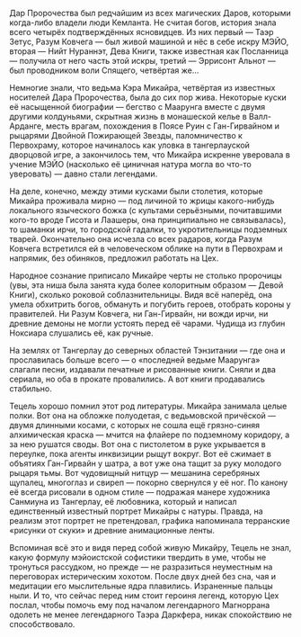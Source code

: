 Дар Пророчества был редчайшим из всех магических Даров, которыми когда-либо владели люди Кемланта. Не считая богов, история знала всего четырёх подтверждённых ясновидцев. Из них первый — Таэр Зетус, Разум Ковчега — был живой машиной и нёс в себе искру МЭЙО, вторая — Нийт Нураннэт, Дева Книги, также известная как Посланница — получила от него часть этой искры, третий — Эррисонт Альнот — был проводником воли Спящего, четвёртая же…

Немногие знали, что ведьма Кэра Микайра, четвёртая из известных носителей Дара Пророчества, была до сих пор жива. Некоторые куски её насыщенной биографии — бегство с Маарунга вместе с двумя другими колдуньями, скрытная жизнь в монашеской келье в Валл-Арданге, месть врагам, похождения в Поясе Руин с Ган-Гирвайном и рыцарями Двойной Пожирающей Звезды, паломничество к Первохраму, которое начиналось как уловка в тангерлауской дворцовой игре, а закончилось тем, что Микайра искренне уверовала в учение МЭЙО (насколько её циничная натура могла во что-то уверовать) — давно стали легендами.

На деле, конечно, между этими кусками были столетия, которые Микайра проживала мирно — под личиной то жрицы какого-нибудь локального языческого божка (с культами серьёзными, почитавшими кого-то вроде Гисота и Лаашеры, она принципиально не связывалась), то шаманки ирчи, то городской гадалки, то укротительницы подземных тварей. Окончательно она исчезла со всех радаров, когда Разум Ковчега встретился ей в человеческом облике на пути в Первохрам и напрямик, без обиняков, предложил работать на Цех.

Народное сознание приписало Микайре черты не столько пророчицы (увы, эта ниша была занята куда более колоритным образом — Девой Книги), сколько роковой соблазнительницы. Видя всё наперёд, она умела обхитрить богов, обмануть и погубить героев, отобрать короны у правителей. Ни Разум Ковчега, ни Ган-Гирвайн, ни вожди ирчи, ни древние демоны не могли устоять перед её чарами. Чудища из глубин Ноксиара слушались её, как ручные.

На землях от Тангерлау до северных областей Тэнзитании — где она и прославилась больше всего — о «последней ведьме Маарунга» слагали песни, издавали печатные и рисованные книги. Сняли и два сериала, но оба в прокате провалились. А вот книги продавались стабильно.

Тецель хорошо помнил этот род литературы. Микайра занимала целые полки. Вот она на обложке полуодетая, с ведьмовской причёской — двумя длинными косами, с которых не сошла ещё грязно-синяя алхимическая краска — мчится на флайере по подземному коридору, а за нею рушатся своды. Вот она с пистолетом в руке укрывается в переулке, пока агенты инквизиции рыщут вокруг. Вот её сжимает в объятиях Ган-Гирвайн у шатра, а вот уже она тащит за руку молодого рыцаря тьмы. Вот чудовищный нитцур — мешанина серебряных щупалец, многоглаз и свиреп — покорно свернулся у её ног. По канону её всегда рисовали в одном стиле — подражая манере художника Санмиуна из Тангерлау, её любовника, который и написал единственный известный портрет Микайры с натуры. Правда, на реализм этот портрет не претендовал, графика напоминала терранские «рисунки от скуки» и древние анимационные ленты.

Вспоминая всё это и видя перед собой живую Микайру, Тецель не знал, какую формулу мэйоистской софистики твердить в уме, чтобы не тронуться рассудком, но прежде — не разразиться неуместным на переговорах истерическим хохотом. После двух дней без сна, чая и медитации его мыслительные ядра плавились. Израненные пальцы ныли. И то, что сейчас перед ним стоит героиня легенд, которую Цех послал, чтобы помочь ему под началом легендарного Магноррана одолеть не менее легендарного Таэра Даркфера, никак спокойствию не способствовало.
